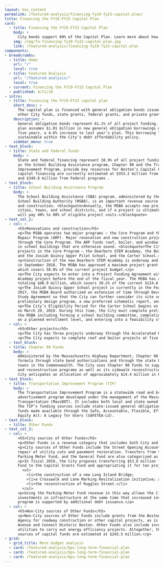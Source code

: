 ```yaml
---
layout: bos_content
permalink: /featured-analysis/financing-fy19-fy23-capital-plan/
title: Financing the FY19-FY23 Capital Plan
card:
  - title: Financing the FY19-FY23 Capital Plan
    body: >
      City bonds support 60% of the Capital Plan. Learn more about how the City funds the plan.
    img: /img/fa-financing-fy18-fy22-capital-plan.jpg
    link: /featured-analysis/financing-fy19-fy23-capital-plan
components:
- breadcrumbs:
  - title: Home
    url: "/"
    local: true
  - title: Featured Analysis
    url: "/featured-analysis/"
    local: true
  - current: Financing the FY19-FY23 Capital Plan
  - published: 4/11/18
- intro:
  - title: Financing the FY19-FY23 capital plan
    short_desc: >
      The capital plan is financed with general obligation bonds issued by the City, 
      other City funds, state grants, federal grants, and private grants.
    description: >
      General obligation bonds represent 61.1% of all project funding. This year’s 
      plan assumes $1.01 billion in new general obligation borrowings over the next 
      five years, a 4.6% increase to last year’s plan. This borrowing level remains 
      sustainable within the City’s debt affordability policy.
    sidebar_menu: true
- text_block:
  - title: State and Federal Funds
    body: > 
      State and federal financing represent 28.9% of all project funding. Programs, such 
      as the School Building Assistance program, Chapter 90 and the Transportation 
      Improvement Program, provide key resources for Boston’s Capital Plan. Funds for 
      capital financing are currently estimated at $353.2 million from State programs 
      and $349.8 million from Federal programs .
- text_block:
  - title: School Building Assistance Program
    body: >
      The School Building Assistance (SBA) program, administered by the Massachusetts 
      School Building Authority (MSBA), is an important revenue source for school renovation 
      and construction. <blockquote>Annually, the MSBA accepts new project requests from 
      cities, towns, and school districts, and if a project is ultimately approved, the MSBA \
      will pay 40% to 80% of eligible project costs.</blockquote>
- text_col_2:
  - col: >
      <h5>Renovations and construction</h5>
      <p>The MSBA operates two major programs – the Core Program and the Accelerated 
      Repair Program (ARP). Major renovation and new construction projects are funded 
      through the Core Program. The ARP funds roof, boiler, and window replacement projects 
      in school buildings that are otherwise sound. <blockquote>The City currently has four 
      projects in the Core Program — the Dearborn STEM Academy, the Boston Arts Academy, 
      and the Josiah Quincy Upper Pilot School, and the Carter School.</blockquote></p>
      <p>Construction of the new Dearborn STEM Academy is underway and will open for students 
      in September 2018. The MSBA has approved a maximum project grant totaling $37.4 million 
      which covers 50.8% of the current project budget.</p>
      <p>The City expects to enter into a Project Funding Agreement with the MSBA for the Boston Arts
      Academy project before the end of the fiscal year. The MSBA has approved a maximum project grant
      totaling $48.9 million, which covers 39.2% of the current $124.8 million project budget.</p>
      <p>The Josiah Quincy Upper School project is currently in the Feasibility Study phase. In December
      2017, the MSBA Board authorized an extension of time through December 31, 2020 to the Feasibility
      Study Agreement so that the City can further consider its site selection and to complete a new
      preliminary design program, a new preferred schematic report, and a new schematic design.</p>
      <p>The City’s Eligibility Period for the Carter School begins on July 2, 2018 and ends
      on March 29, 2019. During this time, the City must complete preliminary requirements established by
      the MSBA including forming a school building committee, completing an educational profile, agreeing
      on a planned enrollment level, and entering into a feasibility study agreement.</p>
  - col: >
      <h5>Other projects</h5>
      <p>The City has three projects underway through the Accelerated Repair Program. The City entered into a Project Funding Agreement last year for a window and door replacement project at seven schools. The MSBA’s maximum grant totals nearly $16.4 million. The total project cost is over $29 million. Construction will begin on the window project in June and is expected to be completed before the end of the calendar year.</p>
      <p>The City expects to complete roof and boiler projects at five schools later this year. The MSBA’s grant covers up to $6.4 million of the estimated $9.8 million project costs.</p>
  - text_block:
  - title: Chapter 90 Funds
    body: >
      Administered by the Massachusetts Highway Department, Chapter 90 funds are allocated by 
      formula through state bond authorizations and through the state budget to all cities and 
      towns in the Commonwealth. The City uses Chapter 90 funds to support its roadway resurfacing 
      and reconstruction programs as well as its sidewalk reconstruction programs. <blockquote>The 
      City anticpates an allocation of approximately $14.4 million in FY18.</blockquote>
- text_block:
  - title: Transportation Improvement Program (TIP)
    body: >
      The Transportation Improvement Program is a statewide road and bridge construction 
      advertisement program developed under the management of the Massachusetts Department of 
      Transportation (MassDOT). It includes both local and state owned roads and bridges. 
      The TIP’s funding sources include state-issued general obligation bonds and federal 
      funds made available through the Safe, Accountable, Flexible, Efficient, Transportation
      Equity Act: A Legacy for Users (SAFETEA-LU).
- text_block:
  - title: Other Funds
- text_col_2:
  - col: >
      <h5>City sources of Other Funds</h5>
      <p>Other Funds is a revenue category that includes both City and non-City sources.</p>
      <p>City sources of Other Funds include the Street Opening Account which funds the permanent 
      repair of utility cuts and pavement restoration. Transfers from the Surplus Property Fund, 
      Parking Meter Fund, and the General Fund are also categorized as Other Funds.</p>
      <p>In fiscal 2019, the City proposes transferring $53.8 million from the Parking Meter 
      Fund to the Capital Grants Fund and appropriating it for ten projects including:</p> 
        <ul>
          <li>the construction of a new Long Island Bridge;
          <li>a Crosswalk and Lane Marking Revitalization initiative; and</li>
          <li>the reconstruction of Ruggles Street.</li>
        </ul>
      <p>Using the Parking Meter Fund revenue in this way allows the City to make increased 
      investments in infrastructure at the same time that increased investment in the BuildBPS 
      program is supported by additional debt issuance.</p>
  - col: >      
      <h5>Non-City sources of Other Funds</h5>
      <p>Non-City sources of Other Funds include grants from the Boston Planning and Development 
      Agency for roadway construction or other capital projects, as is the case with Harrison 
      Avenue and Connect Historic Boston. Other Funds also include incentive rebates provided by 
      utilities to carry out energy efficiency projects. Altogether, these City and non-City 
      sources of capital funds are estimated at $243.5 million.</p>
- grid: 
  - grid_title: More budget analysis
  - card: /featured-analysis/bps-long-term-financial-plan
  - card: /featured-analysis/bps-long-term-financial-plan
  - card: /featured-analysis/bps-long-term-financial-plan
---
```

